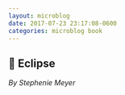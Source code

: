 ```yaml
---
layout: microblog
date: 2017-07-23 23:17:08-0600
categories: microblog book
---
```

## 📖 Eclipse
*By Stephenie Meyer*